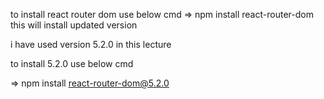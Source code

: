 to install react router dom use below cmd
=> npm install react-router-dom this will install updated version


i have used version 5.2.0 in this lecture

to install 5.2.0 use below cmd

=> npm install react-router-dom@5.2.0
